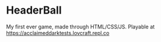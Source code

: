 # HeaderBall

My first ever game, made through HTML/CSS/JS. Playable at https://acclaimeddarktests.lovcraft.repl.co
